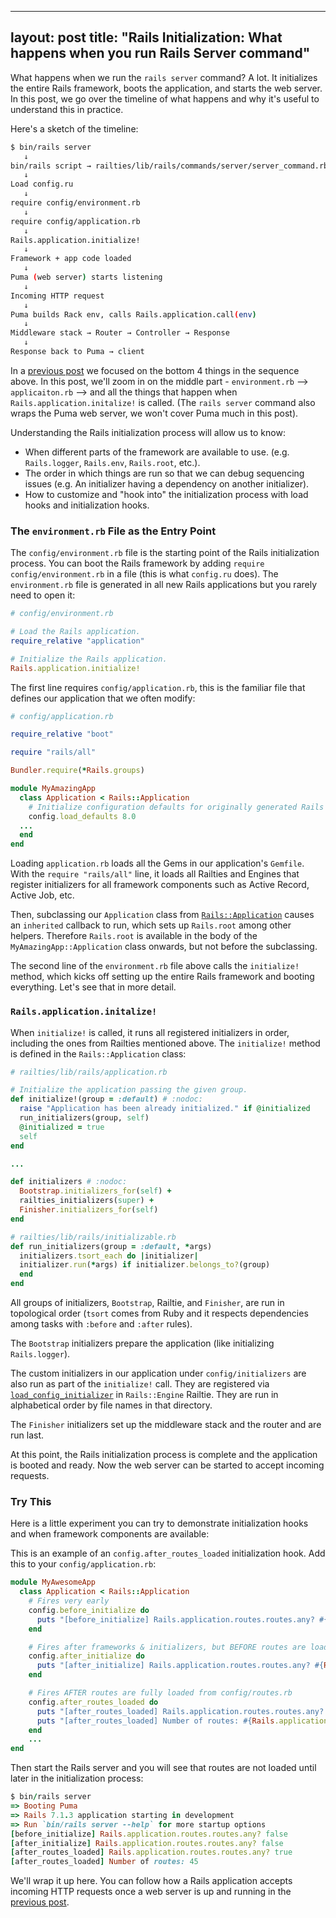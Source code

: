 
---
layout: post
title:  "Rails Initialization: What happens when you run Rails Server command"
---

What happens when we run the `rails server` command? A lot. It initializes the entire Rails framework, boots the application, and starts the web server. In this post, we go over the timeline of what happens and why it's useful to understand this in practice. 

Here's a sketch of the timeline:

```bash
$ bin/rails server
   ↓
bin/rails script → railties/lib/rails/commands/server/server_command.rb
   ↓
Load config.ru
   ↓
require config/environment.rb
   ↓
require config/application.rb
   ↓
Rails.application.initialize!
   ↓
Framework + app code loaded
   ↓
Puma (web server) starts listening
   ↓
Incoming HTTP request
   ↓
Puma builds Rack env, calls Rails.application.call(env)
   ↓
Middleware stack → Router → Controller → Response
   ↓
Response back to Puma → client
```

In a [previous post](https://theleafnode.com/rack-and-middleware) we focused on the bottom 4 things in the sequence above. In this post, we'll zoom in on the middle part -  `environment.rb` --> `applicaiton.rb` --> and all the things that happen when `Rails.application.initalize!` is called. (The `rails server` command also wraps the Puma web server, we won't cover Puma much in this post).

Understanding the Rails initialization process will allow us to know:
- When different parts of the framework are available to use. (e.g.  `Rails.logger`, `Rails.env`, `Rails.root`, etc.).
- The order in which things are run so that we can debug sequencing issues (e.g. An initializer having a dependency on another initializer).
- How to customize and "hook into" the initialization process with load hooks and initialization hooks.

### The `environment.rb` File as the Entry Point
The `config/environment.rb` file is the starting point of the Rails initialization process. You can boot the Rails framework by adding `require config/environment.rb`  in a file (this is what `config.ru` does). The `environment.rb` file is generated in all new Rails applications but you rarely need to open it:

```ruby
# config/environment.rb

# Load the Rails application.
require_relative "application"

# Initialize the Rails application.
Rails.application.initialize!
```

The first line requires `config/application.rb`, this is the familiar file that defines our application that we often modify:

```ruby
# config/application.rb

require_relative "boot"

require "rails/all"

Bundler.require(*Rails.groups)

module MyAmazingApp
  class Application < Rails::Application
    # Initialize configuration defaults for originally generated Rails version.
    config.load_defaults 8.0
  ...
  end
end
```

Loading `application.rb` loads all the Gems in our application's `Gemfile`. With the `require "rails/all"` line, it loads all Railties and Engines that register initializers for all framework components such as Active Record, Active Job, etc.

Then, subclassing our `Application` class from [`Rails::Application`](https://github.com/rails/rails/blob/main/railties/lib/rails/application.rb) causes an `inherited` callback to run, which sets up `Rails.root` among other helpers. Therefore `Rails.root` is available in the body of the `MyAmazingApp::Application` class onwards, but not before the subclassing. 

The second line of the `environment.rb` file above calls the `initialize!` method, which kicks off setting up the entire Rails framework and booting everything. Let's see that in more detail.

### `Rails.application.initalize!`

When `initialize!` is called, it runs all registered initializers in order, including the ones from Railties mentioned above. The `initialize!` method is defined in the `Rails::Application` class:

```ruby
# railties/lib/rails/application.rb

# Initialize the application passing the given group.
def initialize!(group = :default) # :nodoc:
  raise "Application has been already initialized." if @initialized
  run_initializers(group, self)
  @initialized = true
  self
end

...

def initializers # :nodoc:
  Bootstrap.initializers_for(self) +
  railties_initializers(super) +
  Finisher.initializers_for(self)
end

# railties/lib/rails/initializable.rb
def run_initializers(group = :default, *args)
  initializers.tsort_each do |initializer|
  initializer.run(*args) if initializer.belongs_to?(group)
  end
end
```

All groups of initializers, `Bootstrap`, Railtie, and `Finisher`, are run in topological order (`tsort` comes from Ruby and it respects dependencies among tasks with `:before` and `:after` rules).

The `Bootstrap` initializers prepare the application
(like initializing `Rails.logger`).

The custom initializers in our application under `config/initializers` are also run as part of the `initialize!` call. They are registered via [`load_config_initializer`](https://github.com/rails/rails/blob/36bd50c82b46046c9f352e06fa552221586028d8/railties/lib/rails/engine.rb#L643) in `Rails::Engine` Railtie. They are run in alphabetical order by file names in that directory.

The `Finisher` initializers set up the middleware stack and the router and are run last.

At this point, the Rails initialization process is complete and the application is booted and ready. Now the web server can be started to accept incoming requests.

### Try This
Here is a little experiment you can try to demonstrate initialization hooks and when framework components are available:

This is an example of an `config.after_routes_loaded` initialization hook. Add this to your `config/application.rb`:

```ruby
module MyAwesomeApp
  class Application < Rails::Application
    # Fires very early
    config.before_initialize do
      puts "[before_initialize] Rails.application.routes.routes.any? #{Rails.application.routes.routes.any?}"
    end

    # Fires after frameworks & initializers, but BEFORE routes are loaded
    config.after_initialize do
      puts "[after_initialize] Rails.application.routes.routes.any? #{Rails.application.routes.routes.any?}"
    end

    # Fires AFTER routes are fully loaded from config/routes.rb
    config.after_routes_loaded do
      puts "[after_routes_loaded] Rails.application.routes.routes.any? #{Rails.application.routes.routes.any?}"
      puts "[after_routes_loaded] Number of routes: #{Rails.application.routes.routes.size}"
    end
    ...
end
```

Then start the Rails server and you will see that routes are not loaded until later in the initialization process:

```ruby
$ bin/rails server
=> Booting Puma
=> Rails 7.1.3 application starting in development 
=> Run `bin/rails server --help` for more startup options
[before_initialize] Rails.application.routes.routes.any? false
[after_initialize] Rails.application.routes.routes.any? false
[after_routes_loaded] Rails.application.routes.routes.any? true
[after_routes_loaded] Number of routes: 45
```

We'll wrap it up here. You can follow how a Rails application accepts incoming HTTP requests once a web server is up and running in the [previous post](https://theleafnode.com/rack-and-middleware/).
